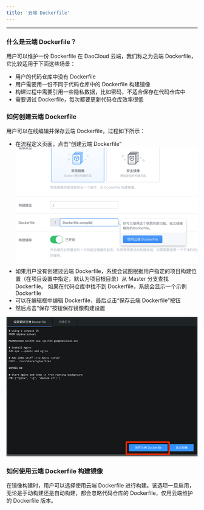 ```yaml
---
title: '云端 Dockerfile'
---
```


---

### 什么是云端 Dockerfile？

用户可以维护一份 Dockerfile 在 DaoCloud 云端，我们称之为云端 Dockerfile，它比较适用于下面这些场景：
* 用户的代码仓库中没有 Dockerfile
* 用户需要用一份不同于代码仓库中的 Dockerfile 构建镜像
* 构建过程中需要引用一些隐私数据，比如密码，不适合保存在代码仓库中
* 需要调试 Dockerfile，每次都要更新代码仓库效率很低

### 如何创建云端 Dockerfile

用户可以在线编辑并保存云端 Dockerfile，过程如下所示：

* 在流程定义页面，点击“创建云端 Dockerfile”
![](cloud_dockerfile.png)
* 如果用户没有创建过云端 Dockerfile，系统会试图根据用户指定的项目构建位置（在项目设置中指定，默认为项目根目录）从 Master 分支查找 Dockerfile。 如果在代码仓库中找不到 Dockerfile，系统会显示一个示例 Dockerfile
* 可以在编辑框中编辑 Dockerfile，最后点击“保存云端 Dockerfile”按钮
* 然后点击“保存”按钮保存镜像构建设置

![](clouddockerfile-save.png)

### 如何使用云端 Dockerfile 构建镜像

在镜像构建时，用户可以选择使用云端 Dockerfile 进行构建。该选项一旦启用，无论是手动构建还是自动构建，都会忽略代码仓库的 Dockerfile，仅用云端维护的 Dockerfile 版本。


